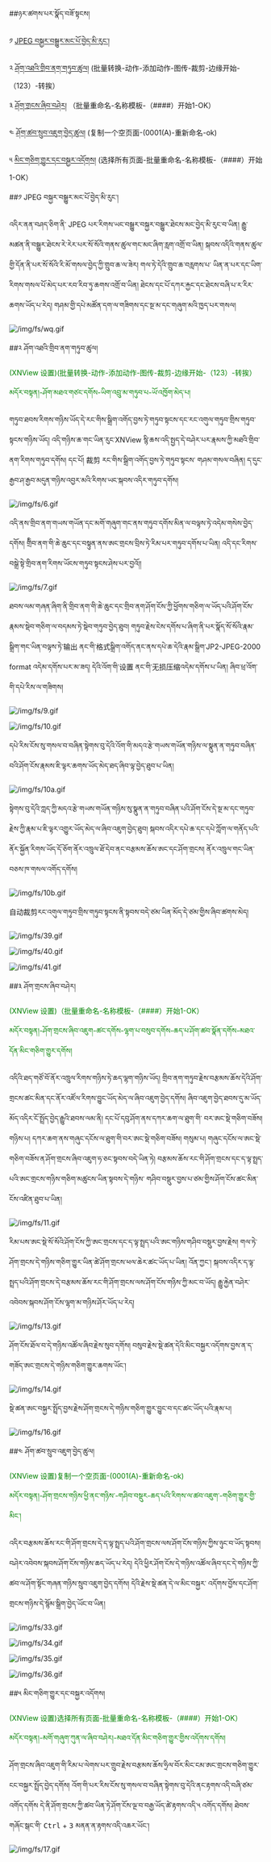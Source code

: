##ཉར་ཚགས་པར་སྣོད་བཟོ་སྟངས།

༡ [JPEG བསྐྱར་བསྒྱུར་མང་པོ་བྱེད་མི་རུང་།](https://buddhistdigitalresourcecenter.github.io/digitization-guidelines/xnviewmp/archive/#jpeg)

༢ [ཤོག་འཐའི་གྲིབ་ནག་གཏུབ་ཚུལ།](https://buddhistdigitalresourcecenter.github.io/digitization-guidelines/xnviewmp/archive/#_2) 
(批量转换-动作-添加动作-图传-裁剪-边缘开始-（123）-转挨）

༣ [ཤོག་གྲངས་ཞིབ་བཤེར།](https://buddhistdigitalresourcecenter.github.io/digitization-guidelines/xnviewmp/archive/#_3)
（批量重命名-名称模板-（####）开始1-OK）

༤ [ཤོག་ཚབ་སྲུབ་འཇུག་བྱེད་ཚུལ།](https://buddhistdigitalresourcecenter.github.io/digitization-guidelines/xnviewmp/archive/#_4)
(复制一个空页面-(0001(A)-重新命名-ok)

༥ [མིང་གཅིག་གྱུར་དང་བསྐྱར་འདོགས།](https://buddhistdigitalresourcecenter.github.io/digitization-guidelines/xnviewmp/archive/#_5)
(选择所有页面-批量重命名-名称模板-（####）开始1-OK）

##༡ JPEG བསྐྱར་བསྒྱུར་མང་པོ་བྱེད་མི་རུང་།

འདིར་ནན་བཤད་ཅིག་ནི་ JPEG པར་རིགས་ཡང་བསྒྱུར་བསྐྱར་བསྒྱུར་ཐེངས་མང་བྱེད་མི་རུང་བ་ཡིན། རྒྱུ་མཚན་ནི་བསྒྱུར་ཐེངས་རེ་རེར་པར་སོ་སོའི་གནས་ཚུལ་གང་མང་ཞིག་རླག་འགྲོ་བ་ཡིན། སྐབས་འདིའི་གནས་ཚུལ་གྱི་དོན་ནི་པར་སོ་སོའི་རི་མོ་གསལ་བྱེད་ཀྱི་གྲུབ་ཆ་ལ་ཟེར། གལ་ཏེ་དེའི་གྲུབ་ཆ་བརླགས་པ་
ཡིན་ན་པར་དང་ཡིག་རིགས་གསལ་པོ་མེད་པར་རབ་རིབ་ཏུ་ཆགས་འགྲོ་བ་ཡིན། ཐེངས་དང་པོ་དཀར་རྐྱང་དང་ཐེངས་བཞི་པ་ར་རིར་ཆགས་ཡོད་པ་རེད། གཤམ་གྱི་དཔེ་མཚོན་དག་ལ་གཟིགས་དང་སྔ་མ་དང་གཞུག་མའི་ཁྱད་པར་གསལ།

![/img/fs/wq.gif](../img/fs/wq.gif)

##༢ ཤོག་འཐའི་གྲིབ་ནག་གཏུབ་ཚུལ།

<span style="color:green">(XNView 设置)(批量转换-动作-添加动作-图传-裁剪-边缘开始-（123）-转挨）</span>

 <span style="color:green">མདོར་བསྟན།-ཤོག་མཐའ་གཙང་དགོས-ཡིག་འབྲུ་མ་གཏུབ་པ-ཡོ་འཁྱོག་མེད་པ།</span>

གཏུབ་ཐབས་རིགས་གཉིས་ཡོད་དེ་རང་གིས་སྒྲིག་འགོད་བྱས་ཏེ་གཏུབ་སྟངས་དང་རང་འགུལ་གཏུབ་གྲིས་གཏུབ་སྟངས་གཉིས་ཡོད། འདི་གཉིས་ཆ་གང་ཡིན་རུང་XNView སྙི་ཆས་འདི་སྤྱད་དེ་བཤེར་པར་རྣམས་ཀྱི་མཐའི་གྲིབ་ནག་རིགས་གཏུབ་དགོས། དང་པོ། 裁剪 རང་གིས་སྒྲིག་འགོད་བྱས་ཏེ་གཏུབ་སྟངས་
གཤམ་གསལ་བཞིན། ད་དུང་རྒྱབ་ཤ་རྒྱབ་མདུན་གཉིས་འབྱར་མའི་རིགས་ཡང་སྐབས་འདིར་གཏུབ་དགོས།

![/img/fs/6.gif](../img/fs/6.gif)

འདི་ནས་གྲིབ་ནག་གཡས་གཡོན་དང་མགོ་གཞུག་གང་ནས་གཏུབ་དགོས་མིན་ལ་བལྟས་ཏེ་འདེམ་གསེས་བྱེད་དགོས། གྲིིབ་ནག་གི་ཆེ་ཆུང་དང་བསྟུན་ནས་ཨང་གྲངས་བྲིས་ཏེ་རིམ་པར་གཏུབ་དགོས་པ་ཡིན། འདི་དང་རིགས་བསྒྲེ་སྟེ་གྲིབ་ནག་རིགས་ཡོངས་གཏུབ་སྟངས་ཤེས་པར་བྱའོ།།

![/img/fs/7.gif](../img/fs/7.gif)

ཐབས་ལམ་གཞན་ཞིག་ནི་གྲིབ་ནག་གི་ཆེ་ཆུང་དང་གྲིབ་ནག་ཤོག་ངོས་ཀྱི་ཕྱོགས་གཅིག་ལ་ཡོད་པའི་ཤོག་ངོས་རྣམས་སྡེབ་གཅིག་ལ་བདམས་ཏེ་སྡེབ་གཏུབ་བྱེད་ཐུབ། གཏུབ་རྗེས་ངེས་དགོས་པ་ཞིག་ནི་པར་སྣོད་སོ་སོའི་རྣམ་སྒྲིག་གང་ཡིན་བལྟས་ཏེ་输出 ནང་གི་格式སྒྲིག་འགོད་ནང་ནས་དཔེ་ཆ་དེའི་རྣམ་སྒྲིག་JP2-JPEG-2000 format འདེམ་དགོས་པར་མ་ཟད། དེའི་འོག་གི་设置 ནང་གི་无损压缩འདེམ་དགོས་པ་ཡིན། ཞིབ་ཕྲ་འོག་གི་དཔེ་རིས་ལ་གཟིགས།

![/img/fs/9.gif](../img/fs/9.gif)

![/img/fs/10.gif](../img/fs/10.gif)

དཔེ་རིས་ངོས་སུ་གསལ་བ་བཞིན་སྟེགས་བུ་དེའི་འོག་གི་མདའ་རྩེ་གཡས་གཡོན་གཉིས་ལ་སྣུན་ན་གཏུབ་བཞིན་བའི་ཤོག་ངོས་རྣམས་ཇི་ལྟར་ཆགས་ཡོད་མེད་ཐད་ཞིབ་ལྟ་བྱེད་ཐུབ་པ་ཡིན།

![/img/fs/10a.gif](../img/fs/10a.gif)

སྟེགས་བུ་དེའི་ཀླད་ཀྱི་མདའ་རྩེ་གཡས་གཡོན་གཉིས་སུ་སྣུན་ན་གཏུབ་བཞིན་པའི་ཤོག་ངོས་དེ་སྔ་མ་དང་གཏུབ་རྗེས་ཀྱི་རྣམ་པ་ཇི་ལྟར་འགྱུར་ཡོད་མེད་ལ་ཞིབ་འཇུག་བྱེད་ཐུབ། སྐབས་འདིར་དཔེ་ཆ་དང་དཔེ་ཀློག་ལ་གནོད་པའི་ནོར་སྐྱོན་རིགས་ཡོད་དོ་ཅོག་ནོར་འཁྲུལ་ཐོ་དེབ་ནང་བརྩམས་ཆོས་ཨང་དང་ཤོག་གྲངས། ནོར་འཁྲུལ་གང་ཡིན་བཅས་ཁ་གསལ་འགོད་དགོས། 

![/img/fs/10b.gif](../img/fs/10b.gif)

自动裁剪རང་འགུལ་གཏུབ་གྲིས་གཏུབ་སྟངས་ནི་སྟབས་བདེ་ཙམ་ཡིན་མོད་དེ་ཙམ་གྱིས་ཞིབ་ཚགས་མེད། 

![/img/fs/39.gif](../img/fs/39.gif)

![/img/fs/40.gif](../img/fs/40.gif)

![/img/fs/41.gif](../img/fs/41.gif)

##༣ ཤོག་གྲངས་ཞིབ་བཤེར།

<span style="color:green">(XNView 设置)（批量重命名-名称模板-（####）开始1-OK）</span>

<span style="color:green">མདོར་བསྟན།-ཤོག་གྲངས་ཞིབ་འཇུག-ཚང་དགོས-ལྷག་པ་བསུབ་དགོས-ཆད་པ་ཤོག་ཚབ་སྣོན་དགོས-མཐའ་དོན་མིང་གཅིག་གྱུར་དགོས།</span>

འདིའི་ཐད་གཙོ་བོ་ནོར་འཁྲུལ་རིགས་གཉིས་ཏེ་ཆད་ལྷག་གཉིས་ཡོད། གྲིབ་ནག་གཏུབ་རྗེས་བརྩམས་ཆོས་དེའི་ཤོག་གྲངས་ཚང་མིན་དང་ནོར་འཛོལ་རིགས་བྱུང་ཡོད་མེད་ལ་ཞིབ་འཇུག་བྱེད་དགོས། ཞིབ་འཇུག་བྱེད་ཐབས་དུ་མ་ཡོད་མོད་འདིར་ངོ་སྤྲོད་བྱེད་རྒྱུའི་ཐབས་ལམ་ནི། དང་པོ་དབུ་ཤོག་ནས་དཀར་ཆག་ལ་ཐུག་གི་
བར་ཨང་སྡེ་གཅིག་བཟོས། གཉིས་པ།  དཀར་ཆག་ནས་གཞུང་དངོས་ལ་ཐུག་གི་བར་ཨང་སྡེ་གཅིག་བཟོས། གསུམ་པ། གཞུང་དངོས་ལ་ཨང་སྡེ་གཅིག་བཟོས་ན་ཤོག་གྲངས་ཞིབ་འཇུག་ཧ་ཅང་སྟབས་བདེ་ཡིན་ཏེ། བརྩམས་ཆོས་རང་གི་ཤོག་གྲངས་དང་ད་ལྟ་སྤྲད་པའི་ཨང་གྲངས་གཉིས་གཅིག་མཚུངས་ཡིན་སྟབས་དེ་གཉིས་
གཤིབ་བསྡུར་བྱས་པ་ཙམ་གྱིས་ཤོག་ངོས་ཚང་མིན་ངོས་འཛིན་ཐུབ་པ་ཡིན།

![/img/fs/11.gif](../img/fs/11.gif)

རིམ་པས་ཨང་སྡེ་སོ་སོའི་ཤོག་ངོས་ཀྱི་ཨང་གྲངས་དང་ད་ལྟ་སྤྲད་པའི་ཨང་གཉིས་གཤིབ་བསྡུར་བྱས་རྗེས། གལ་ཏེ་ཤོག་གྲངས་དེ་གཉིས་གཅིག་གྱུར་ཡིན་ཚེ་ཤོག་གྲངས་ཕལ་ཆེར་ཚང་ཡོད་པ་ཡིན། འོན་ཀྱང་། སྐབས་འདིར་ད་ལྟ་སྤྲད་པའི་ཤོག་གྲངས་དེ་བརྩམས་ཆོས་རང་གི་ཤོག་གྲངས་ལས་ཤོག་ངོས་གཉིས་ཀྱི་མང་བ་ཡོད། རྒྱུ་རྐྱེན་བཤེར་འབེབས་སྐབས་ཤོག་ངོས་ལྷག་མ་གཉིས་ཤོར་ཡོད་པ་རེད། 

![/img/fs/13.gif](../img/fs/13.gif)

ཤོག་ངོས་ཐོལ་བ་དེ་གཉིས་འཚོལ་ཞིབ་རྗེས་སུབ་དགོས། བསུབ་རྗེས་སྡེ་ཚན་དེའི་མིང་བསྐྱར་འདོགས་བྱས་ན་ད་གཟོད་ཨང་གྲངས་དེ་གཉིས་གཅིག་གྱུར་ཆགས་ཡོང་།

![/img/fs/14.gif](../img/fs/14.gif)

སྡེ་ཚན་ཨང་བསྐྱར་སྤྲོད་བྱས་རྗེས་ཤོག་གྲངས་དེ་གཉིས་གཅིག་གྱུར་བྱུང་བ་དང་ཚང་ཡོད་པའི་རྣམ་པ། 

![/img/fs/16.gif](../img/fs/16.gif)

##༤ ཤོག་ཚབ་སྲུབ་འཇུག་བྱེད་ཚུལ།

<span style="color:green">(XNView 设置)复制一个空页面-(0001(A)-重新命名-ok)</span>

<span style="color:green">མདོར་བསྟན།-ཤོག་གྲངས་གཉིས་ཕྱི་ནང་གཉིས་-གཤིབ་བསྡུར-ཆད་པའི་རིགས་ལ་ཚབ་འཇུག་-གཅིག་གྱུར་གྱི་མིང་།</span>

འདིར་བརྩམས་ཆོས་རང་གི་ཤོག་གྲངས་དེ་ད་ལྟ་སྤྲད་པའི་ཤོག་གྲངས་ལས་ཤོག་ངོས་གཉིས་ཀྱིས་ཉུང་བ་ཡོད་སྟབས། བཤེར་འབེབས་སྐབས་ཤོག་ངོས་གཉིས་ཆད་ཡོད་པ་རེད། དེའི་ཕྱིར་ཤོག་ངོས་དེ་གཉིས་འཚོལ་ཞིབ་དང་དེ་གཉིས་ཀྱི་ཚབ་ལ་ཤོག་སྟོང་གཞན་གཉིས་སྲུབ་འཇུག་བྱེད་དགོས། དེའི་རྗེས་སྡེ་ཚན་དེ་ལ་མིང་བསྐྱར་
འདོགས་བྱོས་དང་ཤོག་གྲངས་གཉིས་དེ་སྙོམ་སྒྲིག་བྱེད་ཡོང་བ་ཡིན། 

![/img/fs/33.gif](../img/fs/33.gif)

![/img/fs/34.gif](../img/fs/34.gif)

![/img/fs/35.gif](../img/fs/35.gif)

![/img/fs/36.gif](../img/fs/36.gif)

##༥ མིང་གཅིག་གྱུར་དང་བསྐྱར་འདོགས།

<span style="color:green">(XNView 设置)选择所有页面-批量重命名-名称模板-（####）开始1-OK）</span>

<span style="color:green">མདོར་བསྟན།-མགོ་གཞུག་ཀུན་ལ་ཞིབ་བཤེར།-མཐའ་དོན་མིང་གཅིག་གྱུར་གྱིས་འདོགས་དགོས།</span>

ཤོག་གྲངས་ཞིབ་འཇུག་གི་རིམ་པ་ལེགས་པར་གྲུབ་རྗེས་བརྩམས་ཆོས་ཧྲིལ་བོར་མིང་ངམ་ཨང་གྲངས་གཅིག་གྱུར་ངང་བསྐྱར་སྤྲོད་བྱེད་དགོས། འོག་གི་པར་རིས་ངོས་སུ་གསལ་བ་བཞིན་སྟེགས་བུ་དེའི་ནང་རྟགས་འདི་བཞི་ཙམ་འགོད་དགོས དེ་ནི་ཤོག་གྲངས་ཀྱི་ཚབ་ཡིན་ཏེ་ཤོག་ངོས་ལྔ་བ་བརྒྱ་ཡོད་ཚེ་རྟགས་འདི་༥ འགོད་དགོས། ཐེབས་གཞོང་སྒང་གི་ <kbd>Ctrl</kbd> + <kbd>3</kbd> མནན་ན་རྟགས་འདི་འཆར་ཡོང་། 

![/img/fs/17.gif](../img/fs/17.gif)




